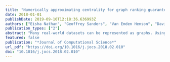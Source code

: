 ```yaml
---
title: "Numerically approximating centrality for graph ranking guarantees"
date: 2018-01-01
publishDate: 2019-09-10T12:18:36.636993Z
authors: ["Eisha Nathan", "Geoffrey Sanders", "Van Emden Henson", "David A. Bader"]
publication_types: ["2"]
abstract: "Many real-world datasets can be represented as graphs. Using iterative solvers to approximate graph centrality measures allows us to obtain a ranking vector on the nodes of the graph, consisting of a number for each vertex in the graph identifying its relative importance. In this work the centrality measures we use are Katz Centrality and PageRank. Given an approximate solution, we use the residual to accurately estimate how much of the ranking matches the ranking given by the exact solution. Using probabilistic matrix norms, we obtain bounds on the accuracy of the approximation compared to the exact solution with respect to the highly ranked nodes and apply numerical analysis to the computation of centrality with iterative methods. This relates the numerical accuracy of the linear solver to the data analysis accuracy of finding the correct ranking. In particular, we answer the question of which pairwise rankings are reliable given an approximate solution to the linear system. Experiments on many real-world undirected and directed networks up to several million vertices and several hundred million edges validate our theory and show that we are able to accurately estimate large portions of the approximation. We also analyze the difference between global centrality scores and personalized scores (w.r.t. specific seed vertices). By analyzing convergence error, we develop confidence in the ranking schemes of data mining. We show we are able to accurately guarantee ranking of vertices with an approximation to centrality metrics faster than current methods."
featured: false
publication: "*Journal of Computational Science*"
url_pdf: "https://doi.org/10.1016/j.jocs.2018.02.010"
doi: "10.1016/j.jocs.2018.02.010"
---
```


